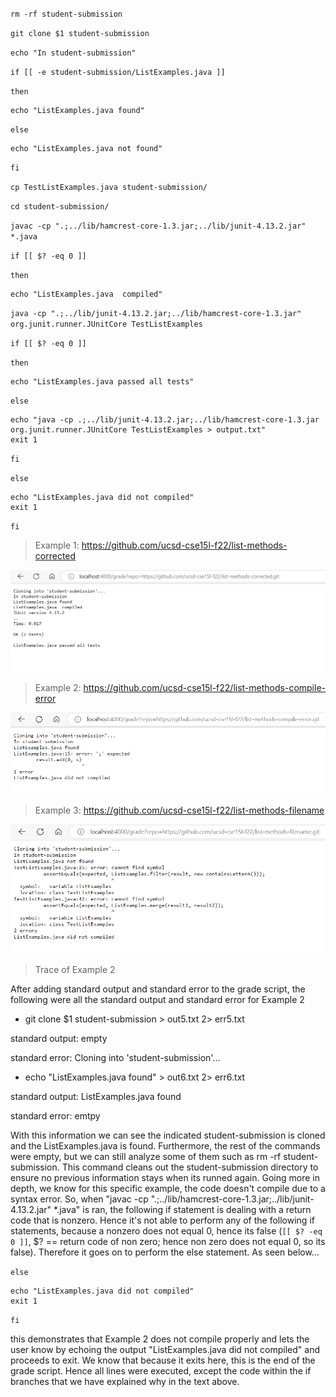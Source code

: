 `rm -rf student-submission`

`git clone $1 student-submission`

`echo "In student-submission"`

`if [[ -e student-submission/ListExamples.java ]]`

`then`
	
    echo "ListExamples.java found"
`else`

	echo "ListExamples.java not found"
`fi`

`cp TestListExamples.java student-submission/`

`cd student-submission/`

`javac -cp ".;../lib/hamcrest-core-1.3.jar;../lib/junit-4.13.2.jar" *.java`

`if [[ $? -eq 0 ]]`

`then`

	echo "ListExamples.java  compiled"

`java -cp ".;../lib/junit-4.13.2.jar;../lib/hamcrest-core-1.3.jar" org.junit.runner.JUnitCore TestListExamples`

`if [[ $? -eq 0 ]] `

`then `

	echo "ListExamples.java passed all tests"

`else `

	echo "java -cp .;../lib/junit-4.13.2.jar;../lib/hamcrest-core-1.3.jar org.junit.runner.JUnitCore TestListExamples > output.txt"
	exit 1
`fi`

`else `

	echo "ListExamples.java did not compiled"
	exit 1
`fi`

> Example 1: https://github.com/ucsd-cse15l-f22/list-methods-corrected

![Image](studentsub1.png)

> Example 2: https://github.com/ucsd-cse15l-f22/list-methods-compile-error

![Image](studentsub2.png)

> Example 3: https://github.com/ucsd-cse15l-f22/list-methods-filename

![Image](studentsub3.png)

> Trace of Example 2

After adding standard output and standard error to the grade script, the following were all the standard output and standard error for Example 2

- git clone $1 student-submission > out5.txt 2> err5.txt

standard output: empty

standard error: Cloning into 'student-submission'...

- echo "ListExamples.java found" > out6.txt 2> err6.txt

standard output: ListExamples.java found

standard error: emtpy

With this information we can see the indicated student-submission is cloned and the ListExamples.java is found. Furthermore, the rest of the commands were empty, but we can still analyze some of them such as rm -rf student-submission. This command cleans out the student-submission directory to ensure no previous information stays when its runned again. Going more in depth, we know for this specific example, the code doesn't compile due to a syntax error. So, when "javac -cp ".;../lib/hamcrest-core-1.3.jar;../lib/junit-4.13.2.jar" *.java" is ran, the following if statement is dealing with a return code that is nonzero. Hence it's not able to perform any of the following if statements, because a nonzero does not equal 0, hence its false (`[[ $? -eq 0 ]]`, $? == return code of non zero; hence non zero does not equal 0, so its false). Therefore it goes on to perform the else statement. As seen below... 

`else `

	echo "ListExamples.java did not compiled"
	exit 1
`fi`

this demonstrates that Example 2 does not compile properly and lets the user know by echoing the output "ListExamples.java did not compiled" and proceeds to exit. We know that because it exits here, this is the end of the grade script. Hence all lines were executed, except the code within the if branches that we have explained why in the text above.